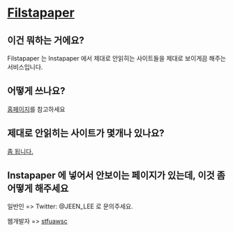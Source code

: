 [Filstapaper][homepage]
==========

이건 뭐하는 거에요?
-------------------
Filstapaper 는 Instapaper 에서 제대로 안읽히는 사이트들을 제대로 보이게끔 해주는 서비스입니다.

어떻게 쓰나요?
--------------
[홈페이지][homepage]를 참고하세요

제대로 안읽히는 사이트가 몇개나 있나요?
---------------------------------------
[좀 됩니다.][sites]

Instapaper 에 넣어서 안보이는 페이지가 있는데, 이것 좀 어떻게 해주세요
----------------------------------------------------------------------
일반인 => Twitter: @JEEN_LEE 로 문의주세요.

웹개발자 => [stfuawsc][stfuawsc]

[homepage]:http://filstapaper.app.perl.kr/
[sites]:http://github.com/JEEN/Filstapaper/tree/master/sites/
[stfuawsc]:http://stfuawsc.com/


